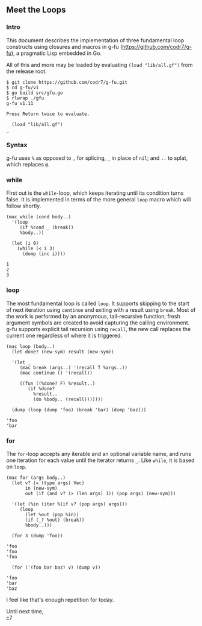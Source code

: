 ## Meet the Loops

### Intro
This document describes the implementation of three fundamental loop constructs using closures and macros in g-fu (https://github.com/codr7/g-fu), a pragmatic Lisp embedded in Go.

All of this and more may be loaded by evaluating `(load "lib/all.gf")` from the release root.

```
$ git clone https://github.com/codr7/g-fu.git
$ cd g-fu/v1
$ go build src/gfu.go
$ rlwrap ./gfu
g-fu v1.11

Press Return twice to evaluate.

  (load "lib/all.gf")
_
```

### Syntax
g-fu uses `%` as opposed to `,` for splicing, `_` in place of `nil`; and `..` to splat, which replaces `@`.

### while
First out is the `while`-loop, which keeps iterating until its condition turns false. It is implemented in terms of the more general `loop` macro which will follow shortly.

```
(mac while (cond body..)
  '(loop
     (if %cond _ (break))
     %body..))
```
```
  (let (i 0)
    (while (< i 3)
      (dump (inc i))))

1
2
3
```

### loop
The most fundamental loop is called `loop`. It supports skipping to the start of next iteration using `continue` and exiting with a result using `break`. Most of the work is performed by an anonymous, tail-recursive function; fresh argument symbols are created to avoid capturing the calling environment. g-fu supports explicit tail recursion using `recall`, the new call replaces the current one regardless of where it is triggered.

```
(mac loop (body..)
  (let done? (new-sym) result (new-sym))
  
  '(let _
     (mac break (args..) '(recall T %args..))
     (mac continue () '(recall))
     
     ((fun ((%done? F) %result..)
        (if %done?
          %result..
          (do %body.. (recall)))))))
```
```
  (dump (loop (dump 'foo) (break 'bar) (dump 'baz)))

'foo
'bar
```

### for
The `for`-loop accepts any iterable and an optional variable name, and runs one iteration for each value until the iterator returns `_`. Like `while`, it is based on `loop`.

```
(mac for (args body..)
  (let v? (= (type args) Vec)
       in (new-sym)
       out (if (and v? (> (len args) 1)) (pop args) (new-sym)))
       
  '(let (%in (iter %(if v? (pop args) args)))
     (loop
       (let %out (pop %in))
       (if (_? %out) (break))
       %body..)))
```
```
  (for 3 (dump 'foo))

'foo
'foo
'foo
```
```
  (for ('(foo bar baz) v) (dump v))

'foo
'bar
'baz
```

I feel like that's enough repetition for today.<br/>

Until next time,<br/>
c7